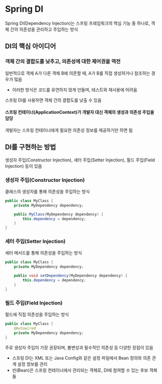 # Spring DI
Spring DI(Dependency Injection)는 스프링 프레임워크의 핵심 기능 중 하나로, 객체 간의 의존성을 관리하고 주입하는 방식

## DI의 핵심 아이디어
### 객체 간의 결합도를 낮추고, 의존성에 대한 제어권을 역전
일반적으로 객체 A가 다른 객체 B에 의존할 때, A가 B를 직접 생성하거나 참조하는 경우가 많음
+ 이러한 방식은 코드를 유연하지 않게 만들며, 테스트와 재사용에 어려움

스프링 DI를 사용하면 객체 간의 결합도를 낮출 수 있음
#### 스프링 컨테이너(ApplicationContext)가 개발자 대신 객체의 생성과 의존성 주입을 담당
개발자는 스프링 컨테이너에게 필요한 의존성 정보를 제공하기만 하면 됨

## DI를 구현하는 방법
생성자 주입(Constructor Injection), 세터 주입(Setter Injection), 필드 주입(Field Injection) 등이 있음

### 생성자 주입(Constructor Injection)
클래스의 생성자를 통해 의존성을 주입하는 방식
```java
public class MyClass {
    private MyDependency dependency;

    public MyClass(MyDependency dependency) {
        this.dependency = dependency;
    }
}
```
### 세터 주입(Setter Injection)
세터 메서드를 통해 의존성을 주입하는 방식
```java
public class MyClass {
    private MyDependency dependency;

    public void setDependency(MyDependency dependency) {
        this.dependency = dependency;
    }
}
```
### 필드 주입(Field Injection)
필드에 직접 의존성을 주입하는 방식
```java
public class MyClass {
    @Autowired
    private MyDependency dependency;
}
```
주로 생성자 주입이 가장 권장되며, 불변성과 필수적인 의존성 등 다양한 장점이 있음

+ 스프링 DI는 XML 또는 Java Config와 같은 설정 파일에서 Bean 정의와 의존 관계 설정 정보를 관리
+ 빈(Bean)은 스프링 컨테이너에서 관리되는 객체로, DI에 참여할 수 있는 후보 객체들

